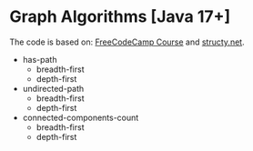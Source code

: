 # Graph Algorithms [Java 17+]

The code is based on: [FreeCodeCamp Course](https://www.youtube.com/watch?v=tWVWeAqZ0WU&ab_channel=freeCodeCamp.org) and [structy.net](https://structy.net/).

* has-path
  * breadth-first
  * depth-first
* undirected-path
  * breadth-first
  * depth-first
* connected-components-count
  * breadth-first 
  * depth-first

